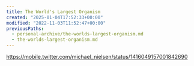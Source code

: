 ```yaml
---
title: The World's Largest Organism
created: "2025-01-04T17:52:33+00:00"
modified: "2022-11-03T11:52:47+00:00"
previousPaths:
  - personal-archive/the-worlds-largest-organism.md
  - the-worlds-largest-organism.md
---
```

https://mobile.twitter.com/michael_nielsen/status/1416049157001842690

 